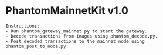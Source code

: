 # PhantomMainnetKit v1.0

    Instructions:
    - Run phantom_gateway_mainnet.py to start the gateway.
    - Decode transactions from images using phantom_decode.py.
    - Post decoded transactions to the mainnet node using phantom_post_to_node.py.
